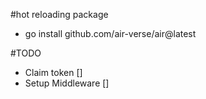 #hot reloading package
- go install github.com/air-verse/air@latest


#TODO
- Claim token []
- Setup Middleware []

